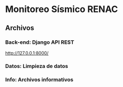 # Monitoreo Sísmico RENAC

## Archivos
### Back-end: Django API REST
http://127.0.0.1:8000/
### Datos: Limpieza de datos
### Info: Archivos informativos

